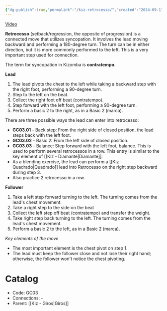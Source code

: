 ```yaml
---
{"dg-publish":true,"permalink":"/kiz-retrocesso/","created":"2024-09-17T13:01:09.536-04:00","updated":"2024-10-03T13:50:26.035-04:00"}
---
```



[Video](https://youtu.be/uxaAVK91mzA)

**Retrocesso** (setback/regression, the opposite of progression) is a connected move that utilizes syncopation. It involves the lead moving backward and performing a 180-degree turn. The turn can be in either direction, but it is more commonly performed to the left. This is a very important step used for connection.

The term for syncopation in Kizomba is **contratempo**.

**Lead**
1. The lead pivots the chest to the left while taking a backward step with the right foot, performing a 90-degree turn.
2. Step to the left on the beat.
3. Collect the right foot off beat (contratempo).
4. Step forward with the left foot, performing a 90-degree turn.
5. Perform a basic 2 to the right, as in a Basic 2 (marca).

There are three possible ways the lead can enter into retrocesso:

- **GC03.01** - Back step: From the right side of closed position, the lead steps back with the left foot.
- **GC03.02** - Basic 2: From the left side of closed position.
- **GC03.03** - Balance: Step forward with the left foot, balance. This is used to perform several retrocessos in a row. This entry is similar to the key element of [[Kiz - Diamante\|Diamante]].
- As a blending exercise, the lead can perform a [[Kiz - Quadrado\|Quadrado]] lead into Retrocesso on the right step backward during step 3.
- Also practice 2 retrocesso in a row.

**Follower**
1. Take a left step forward turning to the left. The turning comes from the lead's chest movement.
2. Take a right step to the side on the beat
3. Collect the left step off beat (contratempo) and transfer the weight.
4. Take right step back turning to the left. The turning comes from the lead's chest movement.
5. Perform a basic 2 to the left, as in a Basic 2 (marca).

*Key elements of the move*
- The most important element is the chest pivot on step 1.
- The lead must keep the follower close and not lose their right hand; otherwise, the follower won't notice the chest pivoting.

# Catalog

- Code: GC03
- Connections: -
- Parent: [[Kiz - Giros\|Giros]]
